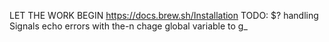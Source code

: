 LET THE WORK BEGIN
https://docs.brew.sh/Installation
TODO:
$? handling
Signals
echo errors with the-n
chage global variable to g_